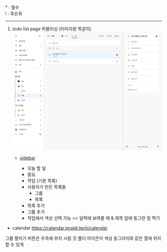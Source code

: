 \* : 필수  
\! : 후순위

---

1. todo list page 퍼블리싱 (이미지랑 똑같이)
   ![](/public/todo-list.png)

   - [sidebar](https://ui.shadcn.com/blocks/sidebar#sidebar-07)

     - 오늘 할 일
     - 중요
     - 작업 (기본 목록)
     - 사용자가 만든 목록들
       - 그룹
       - 목록
     - 목록 추가
     - 그룹 추가
     - 작업에서 색상 선택 가능 => 달력에 보여줄 때 & 제목 앞에 동그란 점 찍기

- calendar
  https://calendar.jeraidi.tech/calendar

그룹 펼치기 버튼은 우측에 위치 시킬 것 폴더 아이콘이 색상 동그라미와 같은 열에 위치할 수 있게
